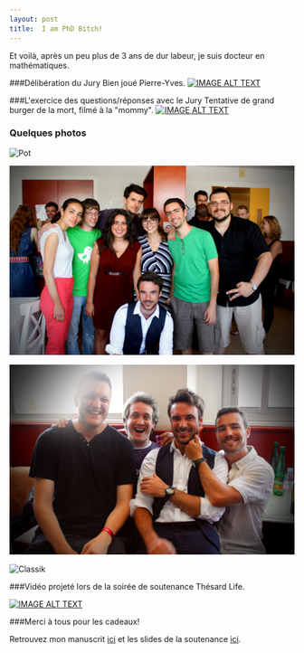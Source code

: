 ```yaml
---
layout: post
title:  I am PhD Bitch!
---
```

Et voilà, après un peu plus de 3 ans de dur labeur, je suis docteur en mathématiques.

###Délibération du Jury
Bien joué Pierre-Yves.
[![IMAGE ALT TEXT](http://i.imgur.com/9S7XuoH.png)](http://www.youtube.com/watch?v=1IC56rnjUNo "Délibération du Jury")

###L'exercice des questions/réponses avec le Jury
Tentative de grand burger de la mort, filmé à la "mommy".
[![IMAGE ALT TEXT](http://i.imgur.com/snUKtOC.png)](http://www.youtube.com/watch?v=n7CY441fM4M "Exercice des questions/réponses")

### Quelques photos

![Pot](/Photos/Soutenance/Pot.jpg "Pendant le pot")

![LuminyGang](/Photos/Soutenance/LuminyGang.jpg "Le gang des Luminiens")

![GrosBatz](/Photos/Soutenance/GrosBatz.jpg "Les gros batz")

![Classik](/Photos/Soutenance/Classik.png "That's a classik")


###Vidéo projeté lors de la soirée de soutenance
Thésard Life.

[![IMAGE ALT TEXT](http://i.imgur.com/EYTvhYp.png)](http://www.youtube.com/watch?v=sMtT-0c5Byg "Vidéo soirée soutenance")

###Merci à tous pour les cadeaux!

Retrouvez mon manuscrit [ici](/main.pdf) et les slides de la soutenance [ici](/Presentations/SoutenanceThese.pdf).